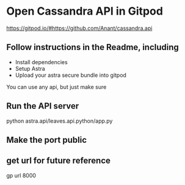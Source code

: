 # Open Cassandra API in Gitpod
https://gitpod.io/#https://github.com/Anant/cassandra.api

## Follow instructions in the Readme, including
- Install dependencies
- Setup Astra
- Upload your astra secure bundle into gitpod

You can use any api, but just make sure
## Run the API server
python astra.api/leaves.api.python/app.py

## Make the port public

## get url for future reference
gp url 8000
